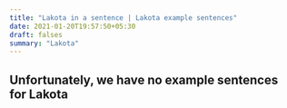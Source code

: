 ```yaml
---
title: "Lakota in a sentence | Lakota example sentences"
date: 2021-01-20T19:57:50+05:30
draft: falses
summary: "Lakota"
---
```

## Unfortunately, we have no example sentences for Lakota                 
